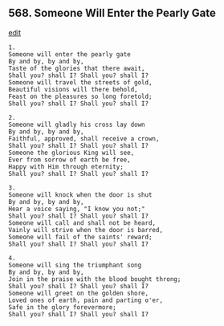 
## 568.  Someone Will Enter the Pearly Gate
[edit](https://docs.google.com/document/d/1rSwwiipgLOAMTXJcJtkgQ%2Dvzsps9YYdo/edit?mode=html)



    1.
    Someone will enter the pearly gate 
    By and by, by and by, 
    Taste of the glories that there await, 
    Shall you? shall I? Shall you? shall I? 
    Someone will travel the streets of gold, 
    Beautiful visions will there behold, 
    Feast on the pleasures so long foretold; 
    Shall you? shall I? Shall you? shall I? 

    2.
    Someone will gladly his cross lay down 
    By and by, by and by, 
    Faithful, approved, shall receive a crown, 
    Shall you? shall I? Shall you? shall I? 
    Someone the glorious King will see, 
    Ever from sorrow of earth be free, 
    Happy with Him through eternity; 
    Shall you? shall I? Shall you? shall I? 

    3.
    Someone will knock when the door is shut 
    By and by, by and by, 
    Hear a voice saying, "I know you not;" 
    Shall you? shall I? Shall you? shall I? 
    Someone will call and shall not be heard, 
    Vainly will strive when the door is barred, 
    Someone will fail of the saints' reward; 
    Shall you? shall I? Shall you? shall I? 

    4.
    Someone will sing the triumphant song 
    By and by, by and by, 
    Join in the praise with the blood bought throng; 
    Shall you? shall I? Shall you? shall I? 
    Someone will greet on the golden shore, 
    Loved ones of earth, pain and parting o'er, 
    Safe in the glory forevermore; 
    Shall you? shall I? Shall you? shall I?
